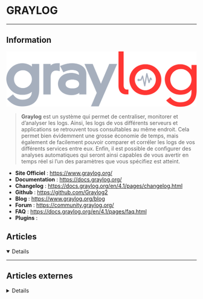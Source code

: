 # GRAYLOG
---

## <i class="fa-solid fa-hashtag"></i> Information

![Logo](../../_media/apps/graylog/graylog_logo.svg ':size=250 :no-zoom')


> <i class="fa-solid fa-quote-left"></i> **Graylog** est un système qui permet de centraliser, monitorer et d’analyser les logs. Ainsi, les logs de vos différents serveurs et applications se retrouvent tous consultables au même endroit. Cela permet bien évidemment une grosse économie de temps, mais également de facilement pouvoir comparer et corréler les logs de vos différents services entre eux. Enfin, il est possible de configurer des analyses automatiques qui seront ainsi capables de vous avertir en temps réel si l’un des paramètres que vous spécifiez est atteint. <i class="fa-solid fa-quote-left fa-rotate-180"></i>


- <i class="fa-solid fa-globe"></i> **Site Officiel** : https://www.graylog.org/
- <i class="fa-solid fa-book"></i> **Documentation** : https://docs.graylog.org/
- <i class="fa-solid fa-file-circle-question"></i> **Changelog** : https://docs.graylog.org/en/4.1/pages/changelog.html
- <i class="fa-brands fa-github"></i> **Github** : https://github.com/Graylog2
- <i class="fab fa-blogger-b"></i> **Blog** : https://www.graylog.org/blog
- <i class="fas fa-comments"></i> **Forum** : https://community.graylog.org/
- <i class="far fa-question-circle"></i> **FAQ** : https://docs.graylog.org/en/4.1/pages/faq.html
- <i class="fas fa-tools"></i> **Plugins** : 


## <i class="fa-regular fa-newspaper"></i> Articles

<details open>

</details>

---

## <i class="fa-solid fa-glasses"></i> Articles externes

<details>

- [Debian 9 64 Bits – Graylog 2](https://memos.nadus.fr/debian-9-64-bits-graylog-2/)
- [Graylog/Elasticsearch : Supprimer des documents](https://katyucha.ovh/posts/2018-10-06-delete-in-elastic.html)
- [How to fix disconnecting Graylog node after upgrading from version 3.0 to 3.1](https://blog.sleeplessbeastie.eu/2020/04/17/how-to-fix-disconnecting-graylog-node-after-upgrading-from-version-3-0-to-3-1/)
- [How to increase maximum socket receive buffer size](https://blog.sleeplessbeastie.eu/2020/04/24/how-to-increase-maximum-socket-receive-buffer-size/)
- [How to Install Graylog on Ubuntu 16.04](https://www.alibabacloud.com/blog/how-to-install-graylog-on-ubuntu-16-04_594046)
- [How to Install Graylog Server on Ubuntu 20.04](https://linoxide.com/how-to-install-graylog-server-on-ubuntu-20-04/)
- [How to Install Graylog with Elasticsearch on CentOS 8](https://www.linuxtechi.com/install-graylog-elasticsearch-centos-8/)
- [How to Monitor Log Files with Graylog v3.1 on Debian 10](https://www.howtoforge.com/how-to-monitor-log-files-with-graylog-v31-on-debian-10/)
- [Install and Configure Graylog Monitoring Server Ubuntu 20.04](https://www.howtoforge.com/install-and-configure-graylog-monitoring-server-ubuntu-2004/)

</details>
